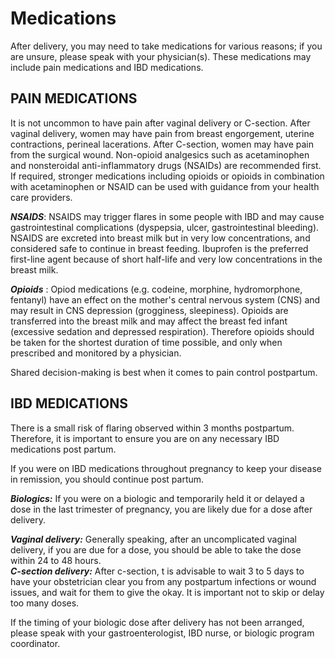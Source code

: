 
# Medications

After delivery, you may need to take medications for various reasons; if you are unsure, please speak with your physician(s).   These medications may include pain medications and IBD medications.

## **PAIN MEDICATIONS**

It is not uncommon to have pain after vaginal delivery or C-section.     After vaginal delivery, women may have pain from breast engorgement, uterine contractions, perineal lacerations.   After C-section, women may have pain from the surgical wound.   Non-opioid analgesics such as acetaminophen and nonsteroidal anti-inflammatory drugs (NSAIDs) are recommended first.  If required, stronger medications including opioids or opioids in combination with acetaminophen or NSAID can be used with guidance from your health care providers.

***NSAIDS***: NSAIDS may trigger flares in some people with IBD and may cause gastrointestinal complications (dyspepsia, ulcer, gastrointestinal bleeding).     NSAIDS are excreted into breast milk but in very low concentrations, and considered safe to continue in breast feeding.  Ibuprofen is the preferred first-line agent because of short half-life and very low concentrations in the breast milk.  

***Opioids*** : Opiod medications (e.g. codeine, morphine, hydromorphone, fentanyl) have an effect on the mother's central nervous system (CNS) and may result in CNS depression (grogginess, sleepiness).   Opioids are transferred into the breast milk and may affect the breast fed infant (excessive sedation and depressed respiration).  Therefore opioids should be taken for the shortest duration of time possible, and only when prescribed and monitored by a physician.  

Shared decision-making is best when it comes to pain control postpartum.

## **IBD MEDICATIONS**

There is a small risk of flaring observed within 3 months postpartum.  Therefore, it is important to ensure you are on any necessary IBD medications post partum.

If you were on IBD medications throughout pregnancy to keep your disease in remission, you should continue post partum.

***Biologics:***
If you were on a biologic and temporarily held it or delayed a dose in the last trimester of pregnancy, you are likely due for a dose after delivery.     

***Vaginal delivery:*** Generally speaking, after an uncomplicated vaginal delivery, if you are due for a dose, you should be able to take the dose within 24 to 48 hours.  
***C-section delivery:***  After c-section, t is advisable to wait 3 to 5 days to have your obstetrician clear you from any postpartum infections or wound issues, and wait for them to give the okay.  It is important not to skip or delay too many doses.

If the timing of your biologic dose after delivery has not been arranged, please speak with your gastroenterologist, IBD nurse, or biologic program coordinator.  
